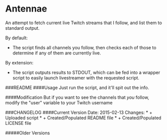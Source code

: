 # Antennae
An attempt to fetch current live Twitch streams that I follow, and list them to standard output.

By default:
* The script finds all channels you follow, then checks each of those to determine if 
any of them are currently live. 

By extension:
* The script outputs results to STDOUT, which can be fed into a wrapper script to easily launch
livestreamer with the requested script.

###README
####Usage
Just run the script, and it'll spit out the info.

####Modification
But if you want to see the channels that _you_ follow, modify the "user" variable to your Twitch username

###CHANGELOG
####Current Version
Date: 2015-02-13
Changes:
	* + Uploaded script
	* + Created/Populated README file
	* + Created/Populated LICENSE file

#####Older Versions

